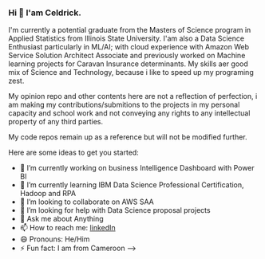 ### Hi 👋 I'am Celdrick. 
I'm currently a potential graduate from the Masters of Science program in Applied Statistics from Illinois State University. 
I'am also a Data Science Enthusiast particularly in ML/AI;  with cloud experience with Amazon Web Service Solution Architect Associate 
and previously worked on Machine learning projects for Caravan Insurance determinants. My skills
aer good mix of Science and Technology, because i like to speed up my programing zest.

My opinion repo and other contents here are not a reflection of perfection, i am making my contributions/submitions to the projects 
in my personal capacity and school work and not conveying any rights to any intellectual property of any third parties.

My code repos remain up as a reference but will not be modified further.


Here are some ideas to get you started:

- 🔭 I’m currently working on business Intelligence Dashboard with Power BI
- 🌱 I’m currently learning  IBM Data Science Professional Certification, Hadoop and RPA 
- 👯 I’m looking to collaborate on AWS SAA
- 🤔 I’m looking for help with   Data Science proposal projects
- 💬 Ask me about Anything
- 📫 How to reach me:  [linkedIn](https://www.linkedin.com/in/kuta-n-celdrick-b808ba169/)
- 😄 Pronouns: He/Him
- ⚡ Fun fact: I am from Cameroon
-->

